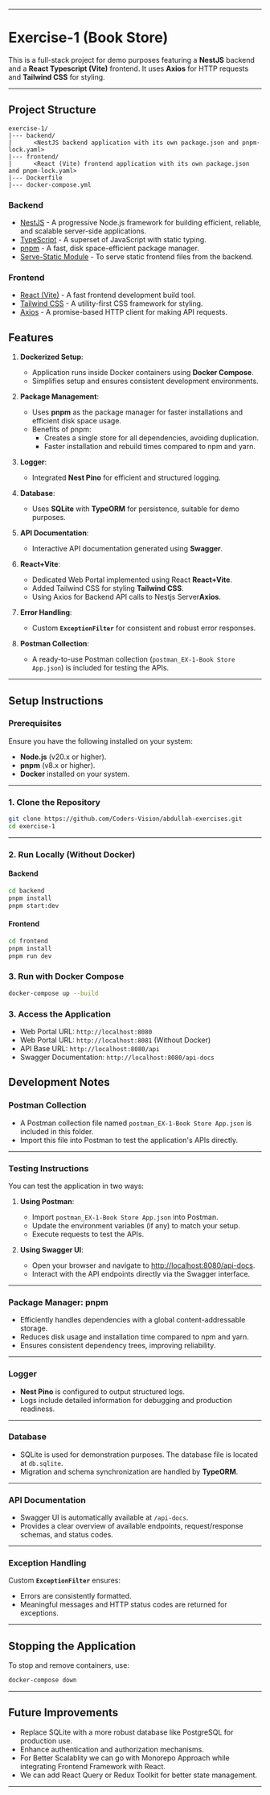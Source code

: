 
---

# **Exercise-1 (Book Store)**

This is a full-stack project for demo purposes featuring a **NestJS** backend and a **React Typescript (Vite)** frontend. It uses **Axios** for HTTP requests and **Tailwind CSS** for styling.  

---

## **Project Structure**  

```plaintext
exercise-1/
|--- backend/
|      <NestJS backend application with its own package.json and pnpm-lock.yaml>
|--- frontend/
|      <React (Vite) frontend application with its own package.json and pnpm-lock.yaml>
|--- Dockerfile
|--- docker-compose.yml
```
### **Backend**  
- [NestJS](https://nestjs.com/) - A progressive Node.js framework for building efficient, reliable, and scalable server-side applications.
- [TypeScript](https://www.typescriptlang.org/) - A superset of JavaScript with static typing.  
- [pnpm](https://pnpm.io/) - A fast, disk space-efficient package manager.  
- [Serve-Static Module](https://docs.nestjs.com/techniques/serve-static) - To serve static frontend files from the backend.  

### **Frontend**  
- [React (Vite)](https://vitejs.dev/) - A fast frontend development build tool.  
- [Tailwind CSS](https://tailwindcss.com/) - A utility-first CSS framework for styling.  
- [Axios](https://axios-http.com/) - A promise-based HTTP client for making API requests.  


## Features

1. **Dockerized Setup**:
   - Application runs inside Docker containers using **Docker Compose**.
   - Simplifies setup and ensures consistent development environments.

2. **Package Management**:
   - Uses **pnpm** as the package manager for faster installations and efficient disk space usage.
   - Benefits of pnpm:
     - Creates a single store for all dependencies, avoiding duplication.
     - Faster installation and rebuild times compared to npm and yarn.

3. **Logger**:
   - Integrated **Nest Pino** for efficient and structured logging.

4. **Database**:
   - Uses **SQLite** with **TypeORM** for persistence, suitable for demo purposes.

5. **API Documentation**:
   - Interactive API documentation generated using **Swagger**.

6. **React+Vite**:
   - Dedicated Web Portal implemented using React **React+Vite**.
   - Added Tailwind CSS for styling **Tailwind CSS**.
   - Using Axios for Backend API calls to Nestjs Server**Axios**.

7. **Error Handling**:
   - Custom **`ExceptionFilter`** for consistent and robust error responses.

8. **Postman Collection**:
   - A ready-to-use Postman collection (`postman_EX-1-Book Store App.json`) is included for testing the APIs.

---

## Setup Instructions

### Prerequisites
Ensure you have the following installed on your system:  
- **Node.js** (v20.x or higher).
- **pnpm** (v8.x or higher).
- **Docker**  installed on your system.
---

### 1. **Clone the Repository**

```bash
git clone https://github.com/Coders-Vision/abdullah-exercises.git
cd exercise-1
```

---

### **2. Run Locally (Without Docker)**  

#### **Backend**  
```bash
cd backend
pnpm install
pnpm start:dev
```

#### **Frontend**  
```bash
cd frontend
pnpm install
pnpm run dev
```

### **3. Run with Docker Compose**  
```bash
docker-compose up --build
```

### 3. **Access the Application**

- Web Portal URL: `http://localhost:8080`
- Web Portal URL: `http://localhost:8081` (Without Docker)
- API Base URL: `http://localhost:8080/api`
- Swagger Documentation: `http://localhost:8080/api-docs`


## Development Notes

### Postman Collection

- A Postman collection file named `postman_EX-1-Book Store App.json` is included in this folder.
- Import this file into Postman to test the application's APIs directly.

---

### Testing Instructions

You can test the application in two ways:

1. **Using Postman**:
   - Import `postman_EX-1-Book Store App.json` into Postman.
   - Update the environment variables (if any) to match your setup.
   - Execute requests to test the APIs.

2. **Using Swagger UI**:
   - Open your browser and navigate to [http://localhost:8080/api-docs](http://localhost:8080/api-docs).
   - Interact with the API endpoints directly via the Swagger interface.

---

### Package Manager: pnpm

- Efficiently handles dependencies with a global content-addressable storage.
- Reduces disk usage and installation time compared to npm and yarn.
- Ensures consistent dependency trees, improving reliability.

---

### Logger

- **Nest Pino** is configured to output structured logs.
- Logs include detailed information for debugging and production readiness.

---

### Database

- SQLite is used for demonstration purposes. The database file is located at `db.sqlite`.
- Migration and schema synchronization are handled by **TypeORM**.

---

### API Documentation

- Swagger UI is automatically available at `/api-docs`.
- Provides a clear overview of available endpoints, request/response schemas, and status codes.

---

### Exception Handling

Custom **`ExceptionFilter`** ensures:
- Errors are consistently formatted.
- Meaningful messages and HTTP status codes are returned for exceptions.

---

## Stopping the Application

To stop and remove containers, use:

```bash
docker-compose down
```

---

## Future Improvements

- Replace SQLite with a more robust database like PostgreSQL for production use.
- Enhance authentication and authorization mechanisms.
- For Better Scalablity we can go with Monorepo Approach while integrating Frontend Framework with React.
- We can add React Query or Redux Toolkit for better state management.

---